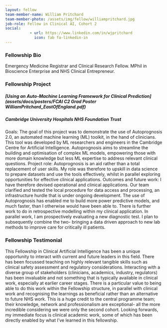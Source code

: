 ```yaml
---
layout: fellow
team-member-name: William Pritchard
team-member-photo: /assets/img/fellow/williampritchard.jpg
job-role: Fellow in Clinical AI, Cohort 2
social:
           - url: https://www.linkedin.com/in/wjpritchard
             icon: fab fa-linkedin-in
---
```


### Fellowship Bio
Emergency Medicine Registrar and Clinical Research Fellow. MPhil in Bioscience Enterprise and NHS Clinical Entrepreneur.


### Fellowship Project
##### _[Using an Auto-Machine Learning Framework for Clinical Prediction](assets/docs/posters/FCAI C2 Grad Poster WilliamPritchard_EastOfEngland.pdf)_
##### Cambridge University Hospitals NHS Foundation Trust

Goals: The goal of this project was to demonstrate the use of Autoprognosis 2.0, an automated machine learning (ML) toolkit, in the hand of clinicians. This tool was developed by ML researchers and engineers in the Cambridge Centre for Artificial Intelligence. Autoprognosis aims to streamline the building and optimisation of complex ML models, empowering those with more domain knowledge but less ML expertise to address relevant clinical questions.  Project role: Autoprognosis is an aid rather than a total replacement of user skills. My role was therefore to upskill in data science to prepare datasets and use the tools effectively, whilst in parallel exploring opportunities for effective clinical applications.  Outcomes and future work: I have therefore devised operational and clinical applications. Our team clarified and tested the local procedure for data access and processing, an infrastructure hurdle that is under ongoing development. The use of Autoprognosis has enabled me to build more power predictive models, and much faster, than I otherwise would have been able to. There is further work to do in retrospective modelling within my clinical application. In parallel work, I am prospectively evaluating a new diagnostic test. I plan to subsequently combine the two- bringing a data driven approach to new lab methods to improve care for critically ill patients.

### Fellowship Testimonial
This Fellowship in Clinical Artificial Intelligence has been a unique opportunity to interact with current and future leaders in this field. There has been focussed teaching on highly relevant tangible skills such as clinical safety assessment and regulatory considerations. Interacting with a diverse group of stakeholders (clinicians, academics, industry, regulators) has been invaluable and not something that is typically available in clinical work, especially at earlier career stages.  There is a particular value to being able to do this work within the Fellowship structure, in parallel with clinical work and recognising the learnings as beneficial rather than an alternative to future NHS work. This is a huge credit to the central programme team; their knowledge, network and professionalism are exceptional- all the more incredible considering we were only the second cohort.  Looking forwards, my immediate focus is clinical academic work, some of which has been directly enabled by what I’ve learned in this fellowship.

